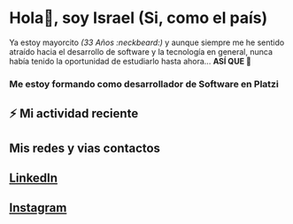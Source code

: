 # Hola👋, soy Israel (Si, como el país)

Ya estoy mayorcito _(33 Años :neckbeard:)_ y aunque siempre me he sentido atraído hacia el desarrollo de software y la tecnología en general, nunca había tenido la oportunidad de estudiarlo hasta ahora... **ASÍ QUE :metal:**

### Me estoy formando como desarrollador de Software en Platzi

## :zap: Mi actividad reciente
<!--RECENT_ACTIVITY:start-->
<!-- RECENT_ACTIVITY:last_update -->

## Mis redes y vias contactos

## [LinkedIn](https://www.linkedin.com/in/israelmedive/)
## [Instagram](https://www.instagram.com/isrameve_/)
